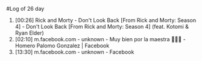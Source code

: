 #Log of 26 day

1. [00:26] Rick and Morty - Don't Look Back [From Rick and Morty: Season 4] - Don't Look Back [From Rick and Morty: Season 4] (feat. Kotomi & Ryan Elder)
1. [02:10] m.facebook.com - unknown - Muy bien por la maestra 🍓💖💖 - Homero Palomo Gonzalez | Facebook
1. [13:30] m.facebook.com - unknown - Facebook
